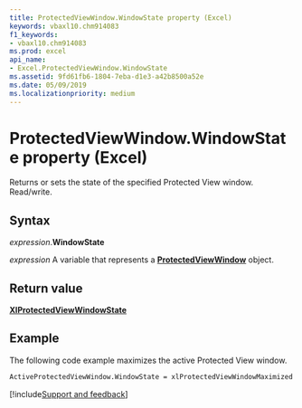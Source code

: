 ```yaml
---
title: ProtectedViewWindow.WindowState property (Excel)
keywords: vbaxl10.chm914083
f1_keywords:
- vbaxl10.chm914083
ms.prod: excel
api_name:
- Excel.ProtectedViewWindow.WindowState
ms.assetid: 9fd61fb6-1804-7eba-d1e3-a42b8500a52e
ms.date: 05/09/2019
ms.localizationpriority: medium
---
```



# ProtectedViewWindow.WindowState property (Excel)

Returns or sets the state of the specified Protected View window. Read/write.


## Syntax

_expression_.**WindowState**

_expression_ A variable that represents a **[ProtectedViewWindow](Excel.ProtectedViewWindow.md)** object.


## Return value

**[XlProtectedViewWindowState](Excel.XlProtectedViewWindowState.md)**


## Example

The following code example maximizes the active Protected View window.

```vb
ActiveProtectedViewWindow.WindowState = xlProtectedViewWindowMaximized 
```




[!include[Support and feedback](~/includes/feedback-boilerplate.md)]